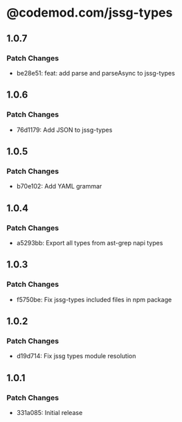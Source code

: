 # @codemod.com/jssg-types

## 1.0.7

### Patch Changes

- be28e51: feat: add parse and parseAsync to jssg-types

## 1.0.6

### Patch Changes

- 76d1179: Add JSON to jssg-types

## 1.0.5

### Patch Changes

- b70e102: Add YAML grammar

## 1.0.4

### Patch Changes

- a5293bb: Export all types from ast-grep napi types

## 1.0.3

### Patch Changes

- f5750be: Fix jssg-types included files in npm package

## 1.0.2

### Patch Changes

- d19d714: Fix jssg types module resolution

## 1.0.1

### Patch Changes

- 331a085: Initial release
